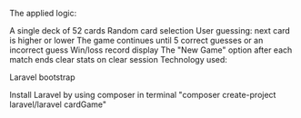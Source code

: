 The applied logic:

A single deck of 52 cards
Random card selection
User guessing: next card is higher or lower
The game continues until 5 correct guesses or an incorrect guess
Win/loss record display
The "New Game" option after each match ends
clear stats on clear session
Technology used:

Laravel
bootstrap

Install Laravel by using composer in terminal "composer create-project laravel/laravel cardGame"

